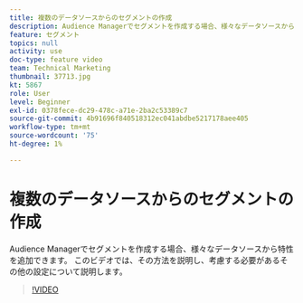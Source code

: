 ```yaml
---
title: 複数のデータソースからのセグメントの作成
description: Audience Managerでセグメントを作成する場合、様々なデータソースから特性を追加できます。 このビデオでは、その方法を説明し、考慮する必要があるその他の設定について説明します。
feature: セグメント
topics: null
activity: use
doc-type: feature video
team: Technical Marketing
thumbnail: 37713.jpg
kt: 5867
role: User
level: Beginner
exl-id: 0378fece-dc29-478c-a71e-2ba2c53389c7
source-git-commit: 4b91696f840518312ec041abdbe5217178aee405
workflow-type: tm+mt
source-wordcount: '75'
ht-degree: 1%

---
```


# 複数のデータソースからのセグメントの作成

Audience Managerでセグメントを作成する場合、様々なデータソースから特性を追加できます。 このビデオでは、その方法を説明し、考慮する必要があるその他の設定について説明します。

>[!VIDEO](https://video.tv.adobe.com/v/37713/?quality=12&learn=on)

